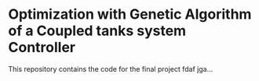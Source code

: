 # Optimization with Genetic Algorithm of a Coupled tanks system Controller
This repository contains the code for the final project fdaf jga...
